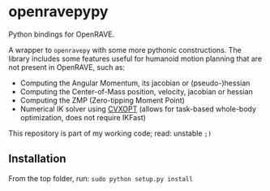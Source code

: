 # openravepypy

Python bindings for OpenRAVE. 

A wrapper to `openravepy` with some more pythonic constructions. The library
includes some features useful for humanoid motion planning that are not present
in OpenRAVE, such as:

- Computing the Angular Momentum, its jacobian or (pseudo-)hessian
- Computing the Center-of-Mass position, velocity, jacobian or hessian
- Computing the ZMP (Zero-tipping Moment Point)
- Numerical IK solver using [CVXOPT](http://cvxopt.org/index.html)
  (allows for task-based whole-body optimization, does not require IKFast)

This repository is part of my working code; read: unstable `;)`

## Installation

From the top folder, run: `sudo python setup.py install`
